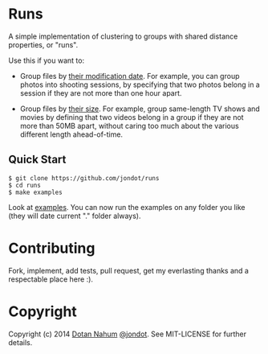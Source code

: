 # Runs

A simple implementation of clustering to groups with shared distance properties, or "runs".

Use this if you want to:

* Group files by [their modification date](examples/filesbydate.go). For example, you can group photos
  into shooting sessions, by specifying that two photos belong in a session if
  they are not more than one hour apart.

* Group files by [their size](examples/filesbysize.go). For example, group same-length TV shows and movies by
  defining that two videos belong in a group if they are not more than 50MB
  apart, without caring too much about the various different length
  ahead-of-time.

## Quick Start

```
$ git clone https://github.com/jondot/runs
$ cd runs
$ make examples
```

Look at [examples](examples/). You can now run the examples on any folder you
like (they will date current "." folder always).



# Contributing

Fork, implement, add tests, pull request, get my everlasting thanks and a respectable place here :).


# Copyright

Copyright (c) 2014 [Dotan Nahum](http://gplus.to/dotan) [@jondot](http://twitter.com/jondot). See MIT-LICENSE for further details.



